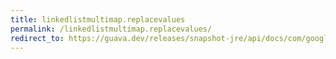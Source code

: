 ```yaml
---
title: linkedlistmultimap.replacevalues
permalink: /linkedlistmultimap.replacevalues/
redirect_to: https://guava.dev/releases/snapshot-jre/api/docs/com/google/common/collect/LinkedListMultimap.html#replaceValues-K-java.lang.Iterable-
---
```

